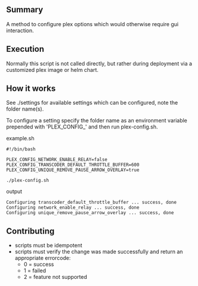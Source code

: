 ## Summary

A method to configure plex options which would otherwise require gui interaction.

## Execution

Normally this script is not called directly, but rather during deployment via a customized plex image or helm chart.

## How it works

See ./settings for available settings which can be configured, note the folder name(s).

To configure a setting specify the folder name as an environment variable prepended with 'PLEX_CONFIG_' and then run plex-config.sh.

example.sh
```
#!/bin/bash

PLEX_CONFIG_NETWORK_ENABLE_RELAY=false
PLEX_CONFIG_TRANSCODER_DEFAULT_THROTTLE_BUFFER=600
PLEX_CONFIG_UNIQUE_REMOVE_PAUSE_ARROW_OVERLAY=true

./plex-config.sh
```

output
```
Configuring transcoder_default_throttle_buffer ... success, done
Configuring network_enable_relay ... success, done
Configuring unique_remove_pause_arrow_overlay ... success, done
```

## Contributing

- scripts must be idempotent
- scripts must verify the change was made successfully and return an appropriate errorcode:
  - 0 = success
  - 1 = failed
  - 2 = feature not supported
